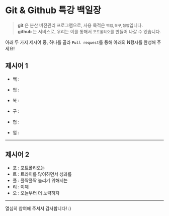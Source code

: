# Git & Github 특강 백일장
> **git** 은 분산 버전관리 프로그램으로, 사용 목적은 `백업`,`복구`,`협업`입니다.   
> **github** 는 서비스로, 우리는 이를 통해서 `포트폴리오`를 만들어 나갈 수 있습니다.

아래 두 가지 제시어 중, 하나를 골라 `Pull request`를 통해 아래의 N행시를 완성해 주세요!

## 제시어 1
- 백 : 
- 업 : 

- 복 : 
- 구 : 

- 협 : 
- 업 : 

---
## 제시어 2
- 포 : 포트폴리오는
- 트 : 트라이를 많이하면서 성과를
- 폴 : 폴짝폴짝 늘리기 위해서는
- 리 : 이제
- 오 : 오늘부터 더 노력하자

---
열심히 참여해 주셔서 감사합니다! :)